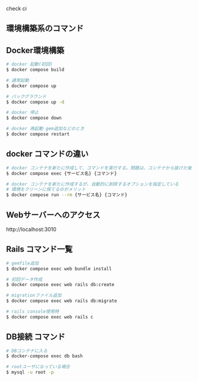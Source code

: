 check ci

## 環境構築系のコマンド
## Docker環境構築
```sh
# docker 起動(初回)
$ docker compose build

# 通常起動
$ docker compose up

# バックグラウンド
$ docker compose up -d

# docker 停止
$ docker compose down

# docker 再起動 gem追加などのとき
$ docker compose restart

```
## docker コマンドの違い
```sh
# docker コンテナを新たに作成して、コマンドを実行する。問題は、コンテナから抜けた後に残ってしまう。コンテナが積み重なっていく。
$ docker compose exec {サービス名} {コマンド}

# docker コンテナを新たに作成するが、自動的に削除するオプションを指定している 
# 環境をクリーンに保てるのがメリット
$ docker compose run --rm {サービス名} {コマンド}
```

## Webサーバーへのアクセス
http://localhost:3010

## Rails コマンド一覧
```sh
# gemfile追加
$ docker compose exec web bundle install

# 初回データ作成
$ docker compose exec web rails db:create

# migrationファイル追加
$ docker compose exec web rails db:migrate

# rails console使用時
$ docker compose exec web rails c
```

## DB接続 コマンド
```sh
# DBコンテナに入る
$ docker-compose exec db bash

# rootユーザになっている場合
$ mysql -u root -p

```
